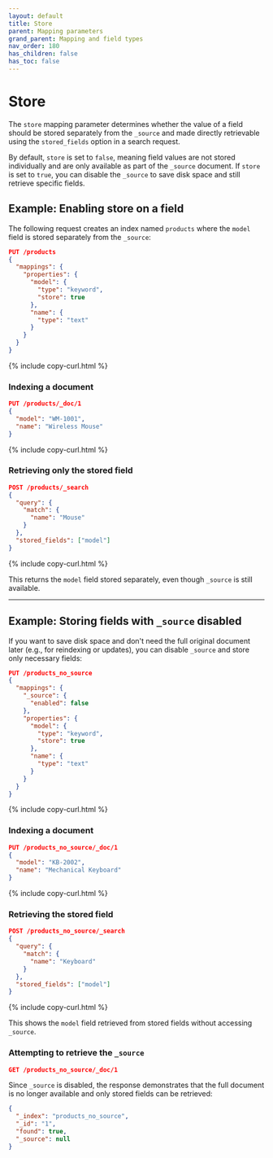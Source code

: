 ```yaml
---
layout: default
title: Store
parent: Mapping parameters
grand_parent: Mapping and field types
nav_order: 180
has_children: false
has_toc: false
---
```


# Store

The `store` mapping parameter determines whether the value of a field should be stored separately from the `_source` and made directly retrievable using the `stored_fields` option in a search request.

By default, `store` is set to `false`, meaning field values are not stored individually and are only available as part of the `_source` document. If `store` is set to `true`, you can disable the `_source` to save disk space and still retrieve specific fields.

## Example: Enabling store on a field

The following request creates an index named `products` where the `model` field is stored separately from the `_source`:

```json
PUT /products
{
  "mappings": {
    "properties": {
      "model": {
        "type": "keyword",
        "store": true
      },
      "name": {
        "type": "text"
      }
    }
  }
}
```
{% include copy-curl.html %}

### Indexing a document

```json
PUT /products/_doc/1
{
  "model": "WM-1001",
  "name": "Wireless Mouse"
}
```
{% include copy-curl.html %}

### Retrieving only the stored field

```json
POST /products/_search
{
  "query": {
    "match": {
      "name": "Mouse"
    }
  },
  "stored_fields": ["model"]
}
```
{% include copy-curl.html %}

This returns the `model` field stored separately, even though `_source` is still available.

---

## Example: Storing fields with `_source` disabled

If you want to save disk space and don't need the full original document later (e.g., for reindexing or updates), you can disable `_source` and store only necessary fields:

```json
PUT /products_no_source
{
  "mappings": {
    "_source": {
      "enabled": false
    },
    "properties": {
      "model": {
        "type": "keyword",
        "store": true
      },
      "name": {
        "type": "text"
      }
    }
  }
}
```
{% include copy-curl.html %}

### Indexing a document

```json
PUT /products_no_source/_doc/1
{
  "model": "KB-2002",
  "name": "Mechanical Keyboard"
}
```
{% include copy-curl.html %}

### Retrieving the stored field

```json
POST /products_no_source/_search
{
  "query": {
    "match": {
      "name": "Keyboard"
    }
  },
  "stored_fields": ["model"]
}
```
{% include copy-curl.html %}

This shows the `model` field retrieved from stored fields without accessing `_source`.

### Attempting to retrieve the `_source`

```json
GET /products_no_source/_doc/1
```

Since `_source` is disabled, the response demonstrates that the full document is no longer available and only stored fields can be retrieved:

```json
{
  "_index": "products_no_source",
  "_id": "1",
  "found": true,
  "_source": null
}
```
